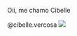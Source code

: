 Oii, me chamo Cibelle


@cibelle.vercosa
![](https://media.tenor.com/TCvYFhHCDbkAAAAM/doge-segurando.gif)

